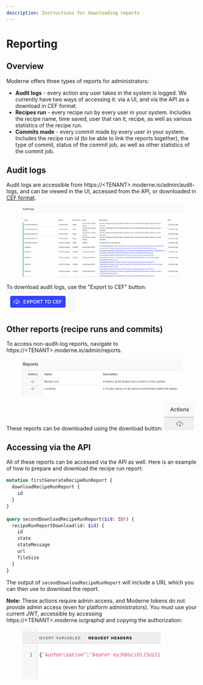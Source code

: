 ```yaml
---
description: Instructions for downloading reports
---
```


# Reporting

## Overview

Moderne offers three types of reports for administrators:

* **Audit logs** - every action any user takes in the system is logged. We currently have two ways of accessing it: via a UI, and via the API as a download in CEF format.&#x20;
* **Recipes run** - every recipe run by every user in your system. Includes the recipe name, time saved, user that ran it, recipe, as well as various statistics of the recipe run.&#x20;
* **Commits made** - every commit made by every user in your system. Includes the recipe run id (to be able to link the reports together), the type of commit, status of the commit job, as well as other statistics of the commit job.

## Audit logs

Audit logs are accessible from https://\<TENANT>.moderne.io/admin/audit-logs, and can be viewed in the UI, accessed from the API, or downloaded in [CEF format](https://www.microfocus.com/documentation/arcsight/arcsight-smartconnectors-8.3/cef-implementation-standard/#CEF/Chapter%201%20What%20is%20CEF.htm?TocPath=\_\_\_\_\_2).

<figure><img src="../../.gitbook/assets/image (1) (1) (1).png" alt=""><figcaption></figcaption></figure>

To download audit logs, use the "Export to CEF" button: ![](<../../.gitbook/assets/image (1) (1) (1) (1).png>)

## Other reports (recipe runs and commits)

To access non-audit-log reports, navigate to https://\<TENANT>.moderne.io/admin/reports.

<figure><img src="../../.gitbook/assets/image (2).png" alt=""><figcaption></figcaption></figure>

These reports can be downloaded using the download button: ![](<../../.gitbook/assets/image (3).png>)

## Accessing via the API

All of these reports can be accessed via the API as well. Here is an example of how to prepare and download the recipe run report:

```graphql
mutation firstGenerateRecipeRunReport {
  downloadRecipeRunReport {
    id
  }
}

query secondDownloadRecipeRunReport($id: ID!) {
  recipeRunReportDownload(id: $id) {
    id
    state
    stateMessage
    url
    fileSize
  }
}
```

The output of `secondDownloadRecipeRunReport` will include a URL which you can then use to download the report.

**Note:** These actions require admin access, and Moderne tokens do not provide admin access (even for platform administrators). You must use your current JWT, accessible by accessing https://\<TENANT>.moderne.io/graphql and copying the authorization:

<figure><img src="../../.gitbook/assets/image (4).png" alt=""><figcaption></figcaption></figure>

